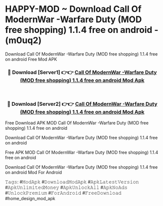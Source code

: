 # HAPPY-MOD ~ Download Call Of ModernWar -Warfare Duty (MOD free shopping) 1.1.4 free on android - (m0uq2)
Download Call Of ModernWar -Warfare Duty (MOD free shopping) 1.1.4 free on android Free Mod APK

<div align="center">
<h3>🔴 Download [Server1] 👉👉 <a href="https://apk-comot.site?title=Call_Of_ModernWar_-Warfare_Duty_(MOD_free_shopping)_1.1.4_free_on_android">Call Of ModernWar -Warfare Duty (MOD free shopping) 1.1.4 free on android Mod Apk</a></h3><br>

<h3>🔴 Download [Server2] 👉👉 <a href="https://apk-comot.site?title=Call_Of_ModernWar_-Warfare_Duty_(MOD_free_shopping)_1.1.4_free_on_android">Call Of ModernWar -Warfare Duty (MOD free shopping) 1.1.4 free on android Mod Apk</a></h3>
</div>


Free Download APK MOD Call Of ModernWar -Warfare Duty (MOD free shopping) 1.1.4 free on android

Download Call Of ModernWar -Warfare Duty (MOD free shopping) 1.1.4 free on android 

Free APK MOD Call Of ModernWar -Warfare Duty (MOD free shopping) 1.1.4 free on android 

Download Call Of ModernWar -Warfare Duty (MOD free shopping) 1.1.4 free on android Mod For Android

𝚃𝚊𝚐𝚜: #𝙼𝚘𝚍𝙰𝚙𝚔 #𝙳𝚘𝚠𝚗𝚕𝚘𝚊𝚍𝙼𝚘𝚍𝙰𝚙𝚔 #𝙰𝚙𝚔𝙻𝚊𝚝𝚎𝚜𝚝𝚅𝚎𝚛𝚜𝚒𝚘𝚗 #𝙰𝚙𝚔𝚄𝚗𝚕𝚒𝚖𝚒𝚝𝚎𝚍𝙼𝚘𝚗𝚎𝚢 #𝙰𝚙𝚔𝚄𝚗𝚕𝚘𝚌𝚔𝙰𝚕𝚕 #𝙰𝚙𝚔𝙽𝚘𝙰𝚍𝚜 #𝚄𝚗𝚕𝚘𝚌𝚔𝙿𝚛𝚎𝚖𝚒𝚞𝚖 #𝙵𝚘𝚛𝙰𝚗𝚍𝚛𝚘𝚒𝚍 #𝙵𝚛𝚎𝚎𝙳𝚘𝚠𝚗𝚕𝚘𝚊𝚍 #home_design_mod_apk